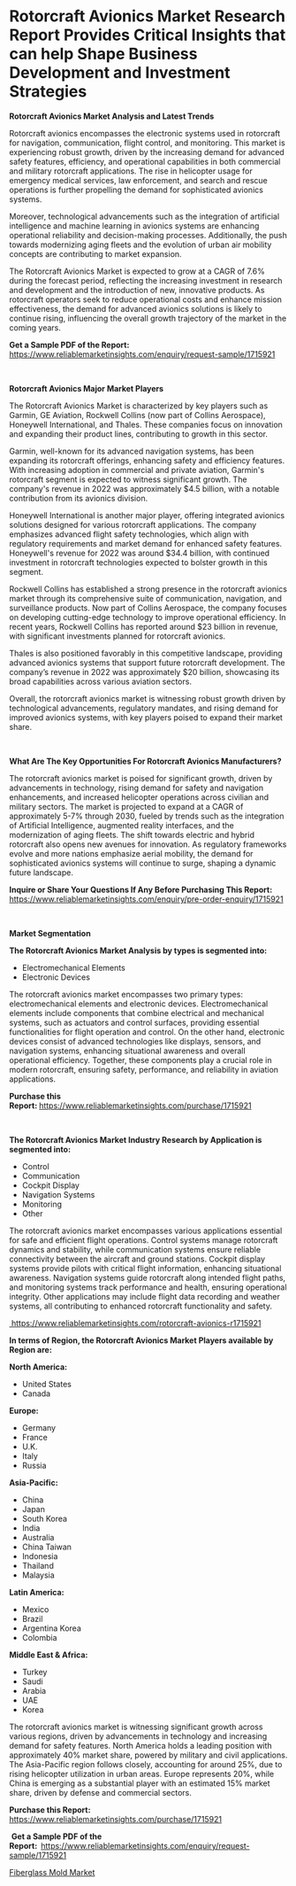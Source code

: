 <p><h1>Rotorcraft Avionics Market Research Report Provides Critical Insights that can help Shape Business Development and Investment Strategies</h1></p><p><strong>Rotorcraft Avionics Market Analysis and Latest Trends</strong></p>
<p><p>Rotorcraft avionics encompasses the electronic systems used in rotorcraft for navigation, communication, flight control, and monitoring. This market is experiencing robust growth, driven by the increasing demand for advanced safety features, efficiency, and operational capabilities in both commercial and military rotorcraft applications. The rise in helicopter usage for emergency medical services, law enforcement, and search and rescue operations is further propelling the demand for sophisticated avionics systems.</p><p>Moreover, technological advancements such as the integration of artificial intelligence and machine learning in avionics systems are enhancing operational reliability and decision-making processes. Additionally, the push towards modernizing aging fleets and the evolution of urban air mobility concepts are contributing to market expansion.</p><p>The Rotorcraft Avionics Market is expected to grow at a CAGR of 7.6% during the forecast period, reflecting the increasing investment in research and development and the introduction of new, innovative products. As rotorcraft operators seek to reduce operational costs and enhance mission effectiveness, the demand for advanced avionics solutions is likely to continue rising, influencing the overall growth trajectory of the market in the coming years.</p></p>
<p><strong>Get a Sample PDF of the Report:&nbsp;</strong> <a href="https://www.reliablemarketinsights.com/enquiry/request-sample/1715921?utm_campaign=2137&utm_medium=2&utm_source=Github&utm_content=ia&utm_term=19022025&utm_id=rotorcraft-avionics">https://www.reliablemarketinsights.com/enquiry/request-sample/1715921</a></p>
<p>&nbsp;</p>
<p><strong>Rotorcraft Avionics Major Market Players</strong></p>
<p><p>The Rotorcraft Avionics Market is characterized by key players such as Garmin, GE Aviation, Rockwell Collins (now part of Collins Aerospace), Honeywell International, and Thales. These companies focus on innovation and expanding their product lines, contributing to growth in this sector.</p><p>Garmin, well-known for its advanced navigation systems, has been expanding its rotorcraft offerings, enhancing safety and efficiency features. With increasing adoption in commercial and private aviation, Garmin's rotorcraft segment is expected to witness significant growth. The company's revenue in 2022 was approximately $4.5 billion, with a notable contribution from its avionics division.</p><p>Honeywell International is another major player, offering integrated avionics solutions designed for various rotorcraft applications. The company emphasizes advanced flight safety technologies, which align with regulatory requirements and market demand for enhanced safety features. Honeywell's revenue for 2022 was around $34.4 billion, with continued investment in rotorcraft technologies expected to bolster growth in this segment.</p><p>Rockwell Collins has established a strong presence in the rotorcraft avionics market through its comprehensive suite of communication, navigation, and surveillance products. Now part of Collins Aerospace, the company focuses on developing cutting-edge technology to improve operational efficiency. In recent years, Rockwell Collins has reported around $23 billion in revenue, with significant investments planned for rotorcraft avionics.</p><p>Thales is also positioned favorably in this competitive landscape, providing advanced avionics systems that support future rotorcraft development. The company’s revenue in 2022 was approximately $20 billion, showcasing its broad capabilities across various aviation sectors.</p><p>Overall, the rotorcraft avionics market is witnessing robust growth driven by technological advancements, regulatory mandates, and rising demand for improved avionics systems, with key players poised to expand their market share.</p></p>
<p>&nbsp;</p>
<p><strong>What Are The Key Opportunities For Rotorcraft Avionics Manufacturers?</strong></p>
<p><p>The rotorcraft avionics market is poised for significant growth, driven by advancements in technology, rising demand for safety and navigation enhancements, and increased helicopter operations across civilian and military sectors. The market is projected to expand at a CAGR of approximately 5-7% through 2030, fueled by trends such as the integration of Artificial Intelligence, augmented reality interfaces, and the modernization of aging fleets. The shift towards electric and hybrid rotorcraft also opens new avenues for innovation. As regulatory frameworks evolve and more nations emphasize aerial mobility, the demand for sophisticated avionics systems will continue to surge, shaping a dynamic future landscape.</p></p>
<p><strong>Inquire or Share Your Questions If Any Before Purchasing This Report:</strong> <a href="https://www.reliablemarketinsights.com/enquiry/pre-order-enquiry/1715921?utm_campaign=2137&utm_medium=2&utm_source=Github&utm_content=ia&utm_term=19022025&utm_id=rotorcraft-avionics">https://www.reliablemarketinsights.com/enquiry/pre-order-enquiry/1715921</a></p>
<p>&nbsp;</p>
<p><strong>Market Segmentation</strong></p>
<p><strong>The Rotorcraft Avionics Market Analysis by types is segmented into:</strong></p>
<p><ul><li>Electromechanical Elements</li><li>Electronic Devices</li></ul></p>
<p><p>The rotorcraft avionics market encompasses two primary types: electromechanical elements and electronic devices. Electromechanical elements include components that combine electrical and mechanical systems, such as actuators and control surfaces, providing essential functionalities for flight operation and control. On the other hand, electronic devices consist of advanced technologies like displays, sensors, and navigation systems, enhancing situational awareness and overall operational efficiency. Together, these components play a crucial role in modern rotorcraft, ensuring safety, performance, and reliability in aviation applications.</p></p>
<p><strong>Purchase this Report:&nbsp;</strong><a href="https://www.reliablemarketinsights.com/purchase/1715921?utm_campaign=2137&utm_medium=2&utm_source=Github&utm_content=ia&utm_term=19022025&utm_id=rotorcraft-avionics">https://www.reliablemarketinsights.com/purchase/1715921</a></p>
<p>&nbsp;</p>
<p><strong>The Rotorcraft Avionics Market Industry Research by Application is segmented into:</strong></p>
<p><ul><li>Control</li><li>Communication</li><li>Cockpit Display</li><li>Navigation Systems</li><li>Monitoring</li><li>Other</li></ul></p>
<p><p>The rotorcraft avionics market encompasses various applications essential for safe and efficient flight operations. Control systems manage rotorcraft dynamics and stability, while communication systems ensure reliable connectivity between the aircraft and ground stations. Cockpit display systems provide pilots with critical flight information, enhancing situational awareness. Navigation systems guide rotorcraft along intended flight paths, and monitoring systems track performance and health, ensuring operational integrity. Other applications may include flight data recording and weather systems, all contributing to enhanced rotorcraft functionality and safety.</p></p>
<p><a href="https://www.reliablemarketinsights.com/rotorcraft-avionics-r1715921?utm_campaign=2137&utm_medium=2&utm_source=Github&utm_content=ia&utm_term=19022025&utm_id=rotorcraft-avionics">&nbsp;https://www.reliablemarketinsights.com/rotorcraft-avionics-r1715921</a></p>
<p><strong>In terms of Region, the Rotorcraft Avionics Market Players available by Region are:</strong></p>
<p>
    <p> <strong> North America: </strong>
        <ul>
            <li>United States</li>
            <li>Canada</li>
        </ul>
        </p> 
    <p> <strong> Europe: </strong>
        <ul>
            <li>Germany</li>
            <li>France</li>
            <li>U.K.</li>
            <li>Italy</li>
            <li>Russia</li>
        </ul>
        </p> 
    <p> <strong> Asia-Pacific: </strong>
        <ul>
            <li>China</li>
            <li>Japan</li>
            <li>South Korea</li>
            <li>India</li>
            <li>Australia</li>
            <li>China Taiwan</li>
            <li>Indonesia</li>
            <li>Thailand</li>
            <li>Malaysia</li>
        </ul>
        </p> 
    <p> <strong> Latin America: </strong>
        <ul>
            <li>Mexico</li>
            <li>Brazil</li>
            <li>Argentina Korea</li>
            <li>Colombia</li>
        </ul>
        </p> 
    <p> <strong> Middle East & Africa: </strong>
        <ul>
            <li>Turkey</li>
            <li>Saudi</li>
            <li>Arabia</li>
            <li>UAE</li>
            <li>Korea</li>
        </ul>
    </p>
    </p>
<p><p>The rotorcraft avionics market is witnessing significant growth across various regions, driven by advancements in technology and increasing demand for safety features. North America holds a leading position with approximately 40% market share, powered by military and civil applications. The Asia-Pacific region follows closely, accounting for around 25%, due to rising helicopter utilization in urban areas. Europe represents 20%, while China is emerging as a substantial player with an estimated 15% market share, driven by defense and commercial sectors.</p></p>
<p><strong>Purchase this Report: </strong><a href="https://www.reliablemarketinsights.com/purchase/1715921?utm_campaign=2137&utm_medium=2&utm_source=Github&utm_content=ia&utm_term=19022025&utm_id=rotorcraft-avionics">https://www.reliablemarketinsights.com/purchase/1715921</a></p>
<p>&nbsp;<strong>Get a Sample PDF of the Report:&nbsp;&nbsp;</strong><a href="https://www.reliablemarketinsights.com/enquiry/request-sample/1715921?utm_campaign=2137&utm_medium=2&utm_source=Github&utm_content=ia&utm_term=19022025&utm_id=rotorcraft-avionics">https://www.reliablemarketinsights.com/enquiry/request-sample/1715921</a></p>
<p><strong></strong></p>
<p><p><a href="https://github.com/SanjidaKhan901/Market-Research-Report-List-1/blob/main/fiberglass-mold-market.md?utm_campaign=2137&utm_medium=2&utm_source=Github&utm_content=ia&utm_term=19022025&utm_id=rotorcraft-avionics">Fiberglass Mold Market</a></p></p>